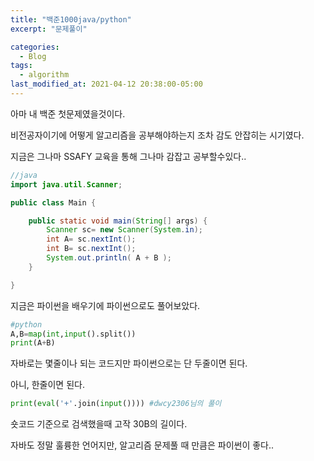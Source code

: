 ```yaml
---
title: "백준1000java/python"
excerpt: "문제풀이"

categories:
  - Blog
tags:
  - algorithm
last_modified_at: 2021-04-12 20:38:00-05:00
---
```

아마 내 백준 첫문제였을것이다.

비전공자이기에 어떻게 알고리즘을 공부해야하는지 조차 감도 안잡히는 시기였다.

지금은 그나마 SSAFY 교육을 통해 그나마 감잡고 공부할수있다.. 

```java
//java
import java.util.Scanner;

public class Main {

	public static void main(String[] args) {
		Scanner sc= new Scanner(System.in);
		int A= sc.nextInt();
		int B= sc.nextInt();
		System.out.println( A + B );
	}

}
```

지금은 파이썬을 배우기에 파이썬으로도 풀어보았다.

```python
#python
A,B=map(int,input().split())
print(A+B)
```

자바로는 몇줄이나 되는 코드지만 파이썬으로는 단 두줄이면 된다.

아니, 한줄이면 된다.

```python
print(eval('+'.join(input()))) #dwcy2306님의 풀이
```

숏코드 기준으로 검색했을때 고작 30B의 길이다.

자바도 정말 훌륭한 언어지만, 알고리즘 문제풀 때 만큼은 파이썬이 좋다..